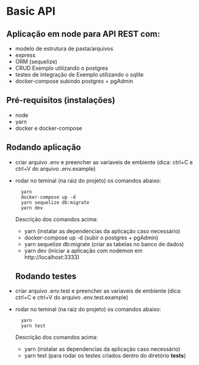 # Basic API

## Aplicação em node para API REST com:
  - modelo de estrutura de pasta/arquivos
  - express
  - ORM (sequelize)
  - CRUD Exemplo utilizando o postgres
  - testes de integração de Exemplo utilizando o sqlite
  - docker-compose subindo postgres + pgAdmin
  
 ## Pré-requisitos (instalações)
  - node
  - yarn
  - docker e docker-compose
   
 ## Rodando aplicação
  - criar arquivo .env e preencher as variaveis de embiente (dica: ctrl+C e ctrl+V do arquivo .env.example)
  - rodar no teminal (na raiz do projeto) os comandos abaixo:  
    ```
      yarn 
      docker-compose up -d
      yarn sequelize db:migrate
      yarn dev
    ```
    Descrição dos comandos acima:
      - yarn (instalar as dependencias da aplicação caso necessário)
      - docker-compose up -d (subir o postgres + pgAdmin)
      - yarn sequelize db:migrate (criar as tabelas no banco de dados)
      - yarn dev (iniciar a aplicação com nodemon em http://localhost:3333)
    
    ## Rodando testes
  - criar arquivo .env.test e preencher as variaveis de embiente (dica: ctrl+C e ctrl+V do arquivo .env.test.example)
  - rodar no teminal (na raiz do projeto) os comandos abaixo:  
    ```
      yarn
      yarn test
    ```
    Descrição dos comandos acima:
      - yarn (instalar as dependencias da aplicação caso necessário)
      - yarn test (para rodar os testes criados dentro do diretório __tests__)
